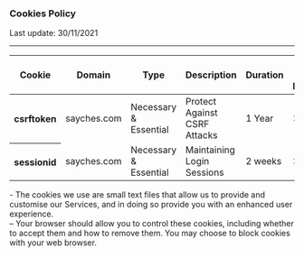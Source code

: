 <h3>Cookies Policy</h3>
<p> Last update: 30/11/2021</p>
<hr />
<table class="table table-sm f-s-12">
  <thead>
    <tr>
      <th scope="col">Cookie</th>
      <th scope="col">Domain</th>
      <th scope="col">Type</th>
      <th scope="col">Description</th>
      <th scope="col">Duration</th>
      <th scope="col">Used for Profiling</th>
      <th scope="col">Used for Advertising</th>
      <th scope="col">Purpose</th>
    </tr>
  </thead>
  <tbody>
    <tr>
      <th scope="row">csrftoken</th>
      <td>sayches.com</td>
      <td>Necessary & Essential</td>
      <td>Protect Against CSRF Attacks</td>
      <td>1 Year</td>
      <td class="primary-red">✕</td>
      <td class="primary-red">✕</td>
      <td>App Functionality</td>
    </tr>
    <tr>
      <th scope="row">sessionid</th>
      <td>sayches.com</td>
      <td>Necessary & Essential</td>
      <td>Maintaining Login Sessions</td>
      <td>2 weeks</td>
      <td class="primary-red">✕</td>
      <td class="primary-red">✕</td>
      <td>App Functionality</td>
    </tr>
  </tbody>
</table>


<p class="f-s-11 text-justify text-secondary">
- The cookies we use are small text files that allow us to provide and customise our Services, and in doing so provide you with an enhanced user experience.
<br>
– Your browser should allow you to control these cookies, including whether to accept them and how to remove them. You may choose to block cookies with your web browser.
